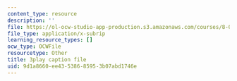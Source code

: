 ```yaml
---
content_type: resource
description: ''
file: https://ol-ocw-studio-app-production.s3.amazonaws.com/courses/8-01sc-classical-mechanics-fall-2016/9d1a8660ee43538685953b07abd1746e_W3TqFzVh_rE.vtt
file_type: application/x-subrip
learning_resource_types: []
ocw_type: OCWFile
resourcetype: Other
title: 3play caption file
uid: 9d1a8660-ee43-5386-8595-3b07abd1746e
---
```

